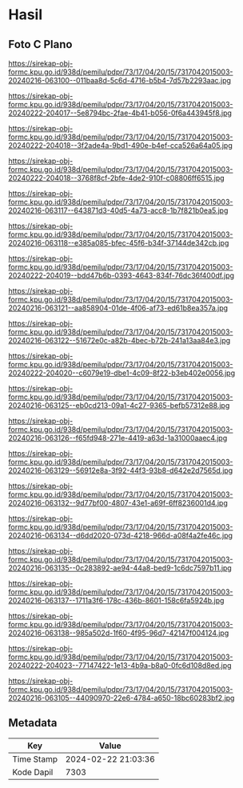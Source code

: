 # Hasil

## Foto C Plano

https://sirekap-obj-formc.kpu.go.id/938d/pemilu/pdpr/73/17/04/20/15/7317042015003-20240216-063100--011baa8d-5c6d-4716-b5b4-7d57b2293aac.jpg

https://sirekap-obj-formc.kpu.go.id/938d/pemilu/pdpr/73/17/04/20/15/7317042015003-20240222-204017--5e8794bc-2fae-4b41-b056-0f6a443945f8.jpg

https://sirekap-obj-formc.kpu.go.id/938d/pemilu/pdpr/73/17/04/20/15/7317042015003-20240222-204018--3f2ade4a-9bd1-490e-b4ef-cca526a64a05.jpg

https://sirekap-obj-formc.kpu.go.id/938d/pemilu/pdpr/73/17/04/20/15/7317042015003-20240222-204018--3768f8cf-2bfe-4de2-910f-c08806ff6515.jpg

https://sirekap-obj-formc.kpu.go.id/938d/pemilu/pdpr/73/17/04/20/15/7317042015003-20240216-063117--643871d3-40d5-4a73-acc8-1b7f821b0ea5.jpg

https://sirekap-obj-formc.kpu.go.id/938d/pemilu/pdpr/73/17/04/20/15/7317042015003-20240216-063118--e385a085-bfec-45f6-b34f-37144de342cb.jpg

https://sirekap-obj-formc.kpu.go.id/938d/pemilu/pdpr/73/17/04/20/15/7317042015003-20240222-204019--bdd47b6b-0393-4643-834f-76dc36f400df.jpg

https://sirekap-obj-formc.kpu.go.id/938d/pemilu/pdpr/73/17/04/20/15/7317042015003-20240216-063121--aa858904-01de-4f06-af73-ed61b8ea357a.jpg

https://sirekap-obj-formc.kpu.go.id/938d/pemilu/pdpr/73/17/04/20/15/7317042015003-20240216-063122--51672e0c-a82b-4bec-b72b-241a13aa84e3.jpg

https://sirekap-obj-formc.kpu.go.id/938d/pemilu/pdpr/73/17/04/20/15/7317042015003-20240222-204020--c6079e19-dbe1-4c09-8f22-b3eb402e0056.jpg

https://sirekap-obj-formc.kpu.go.id/938d/pemilu/pdpr/73/17/04/20/15/7317042015003-20240216-063125--eb0cd213-09a1-4c27-9365-befb57312e88.jpg

https://sirekap-obj-formc.kpu.go.id/938d/pemilu/pdpr/73/17/04/20/15/7317042015003-20240216-063126--f65fd948-271e-4419-a63d-1a31000aaec4.jpg

https://sirekap-obj-formc.kpu.go.id/938d/pemilu/pdpr/73/17/04/20/15/7317042015003-20240216-063129--56912e8a-3f92-44f3-93b8-d642e2d7565d.jpg

https://sirekap-obj-formc.kpu.go.id/938d/pemilu/pdpr/73/17/04/20/15/7317042015003-20240216-063132--9d77bf00-4807-43e1-a69f-6ff8236001d4.jpg

https://sirekap-obj-formc.kpu.go.id/938d/pemilu/pdpr/73/17/04/20/15/7317042015003-20240216-063134--d6dd2020-073d-4218-966d-a08f4a2fe46c.jpg

https://sirekap-obj-formc.kpu.go.id/938d/pemilu/pdpr/73/17/04/20/15/7317042015003-20240216-063135--0c283892-ae94-44a8-bed9-1c6dc7597b11.jpg

https://sirekap-obj-formc.kpu.go.id/938d/pemilu/pdpr/73/17/04/20/15/7317042015003-20240216-063137--1711a3f6-178c-436b-8601-158c6fa5924b.jpg

https://sirekap-obj-formc.kpu.go.id/938d/pemilu/pdpr/73/17/04/20/15/7317042015003-20240216-063138--985a502d-1f60-4f95-96d7-42147f004124.jpg

https://sirekap-obj-formc.kpu.go.id/938d/pemilu/pdpr/73/17/04/20/15/7317042015003-20240222-204023--77147422-1e13-4b9a-b8a0-0fc6d108d8ed.jpg

https://sirekap-obj-formc.kpu.go.id/938d/pemilu/pdpr/73/17/04/20/15/7317042015003-20240216-063105--44090970-22e6-4784-a650-18bc60283bf2.jpg


## Metadata

| Key        | Value               |
| ---------- | ------------------- |
| Time Stamp | 2024-02-22 21:03:36 |
| Kode Dapil | 7303                |



